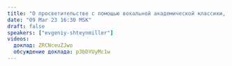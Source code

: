 ```yaml
---
title: "О просветительстве с помощью вокальной академической классики, а также старых добрых советских и народных песен"
date: "09 Mar 23 16:30 MSK"
draft: false
speakers: ["evgeniy-shteynmiller"]
videos:
  доклад: ZRCNceuZJwo
  обсуждение доклада: p3bDYUyMc1w
---
```

